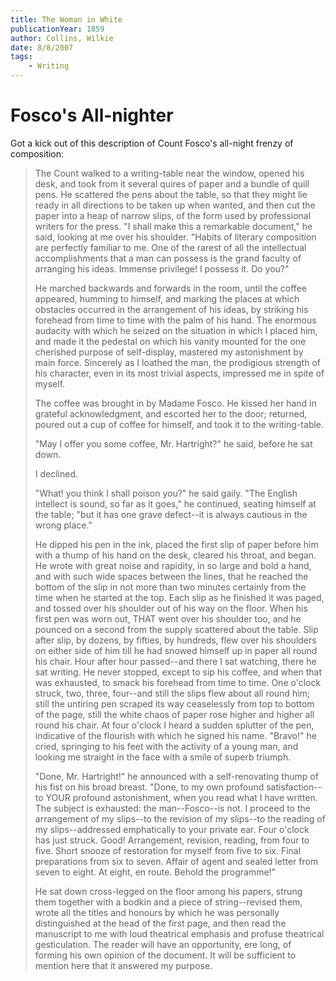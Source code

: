 ```yaml
---
title: The Woman in White
publicationYear: 1859
author: Collins, Wilkie
date: 8/8/2007
tags:
    - Writing
---
```


# Fosco's All-nighter

Got a kick out of this description of Count Fosco's all-night frenzy of composition:

> The Count walked to a writing-table near the window, opened his desk, and took from it several quires of paper and a bundle of quill pens.  He scattered the pens about the table, so that they might lie ready in all directions to be taken up when wanted, and then cut the paper into a heap of narrow slips, of the form used by professional writers for the press.  "I shall make this a remarkable document," he said, looking at me over his shoulder.  "Habits of literary composition are perfectly familiar to me.  One of the rarest of all the intellectual accomplishments that a man can possess is the grand faculty of arranging his ideas.  Immense privilege! I possess it.  Do you?"
>
> He marched backwards and forwards in the room, until the coffee appeared, humming to himself, and marking the places at which obstacles occurred in the arrangement of his ideas, by striking his forehead from time to time with the palm of his hand.  The enormous audacity with which he seized on the situation in which I placed him, and made it the pedestal on which his vanity mounted for the one cherished purpose of self-display, mastered my astonishment by main force.  Sincerely as I loathed the man, the prodigious strength of his character, even in its most trivial aspects, impressed me in spite of myself.
>
> The coffee was brought in by Madame Fosco.  He kissed her hand in grateful acknowledgment, and escorted her to the door; returned, poured out a cup of coffee for himself, and took it to the writing-table.
>
> "May I offer you some coffee, Mr. Hartright?" he said, before he sat down.
>
> I declined.
>
> "What! you think I shall poison you?" he said gaily.  "The English intellect is sound, so far as it goes," he continued, seating himself at the table; "but it has one grave defect--it is always cautious in the wrong place."
>
> He dipped his pen in the ink, placed the first slip of paper before him with a thump of his hand on the desk, cleared his throat, and began.  He wrote with great noise and rapidity, in so large and bold a hand, and with such wide spaces between the lines, that he reached the bottom of the slip in not more than two minutes certainly from the time when he started at the top. Each slip as he finished it was paged, and tossed over his shoulder out of his way on the floor.  When his first pen was worn out, THAT went over his shoulder too, and he pounced on a second from the supply scattered about the table.  Slip after slip, by dozens, by fifties, by hundreds, flew over his shoulders on either side of him till he had snowed himself up in paper all round his chair.  Hour after hour passed--and there I sat watching, there he sat writing.  He never stopped, except to sip his coffee, and when that was exhausted, to smack his forehead from time to time.  One o'clock struck, two, three, four--and still the slips flew about all round him; still the untiring pen scraped its way ceaselessly from top to bottom of the page, still the white chaos of paper rose higher and higher all round his chair.  At four o'clock I heard a sudden splutter of the pen, indicative of the flourish with which he signed his name.  "Bravo!" he cried, springing to his feet with the activity of a young man, and looking me straight in the face with a smile of superb triumph.
>
> "Done, Mr. Hartright!" he announced with a self-renovating thump of his fist on his broad breast.  "Done, to my own profound satisfaction--to YOUR profound astonishment, when you read what I have written.  The subject is exhausted: the man--Fosco--is not.  I proceed to the arrangement of my slips--to the revision of my slips--to the reading of my slips--addressed emphatically to your private ear.  Four o'clock has just struck.  Good! Arrangement, revision, reading, from four to five.  Short snooze of restoration for myself from five to six.  Final preparations from six to seven.  Affair of agent and sealed letter from seven to eight.  At eight, en route.  Behold the programme!"
>
> He sat down cross-legged on the floor among his papers, strung them together with a bodkin and a piece of string--revised them, wrote all the titles and honours by which he was personally distinguished at the head of the first page, and then read the manuscript to me with loud theatrical emphasis and profuse theatrical gesticulation.  The reader will have an opportunity, ere long, of forming his own opinion of the document.  It will be sufficient to mention here that it answered my purpose.

